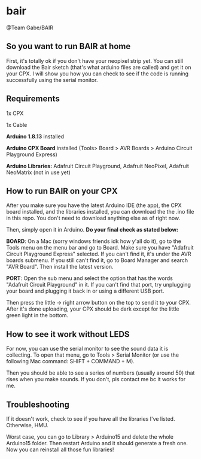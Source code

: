 # bair

@Team Gabe/BAIR

## So you want to run BAIR at home

First, it's totally ok if you don't have your neopixel strip yet. You can still download the Bair sketch (that's what arduino files are called) and get it on your CPX. I will show you how you can check to see if the code is running successfully using the serial monitor.

## Requirements

1x CPX

1x Cable

**Arduino 1.8.13** installed

**Arduino CPX Board** installed (Tools> Board > AVR Boards > Arduino Circuit Playground Express)

**Arduino Libraries:** Adafruit Circuit Playground, Adafruit NeoPixel, Adafruit NeoMatrix (not in use yet)



## How to run BAIR on your CPX

After you make sure you have the latest Arduino IDE (the app), the CPX board installed, and the libraries installed, you can download the the .ino file in this repo. You don't need to download anything else as of right now. 

Then, simply open it in Arduino. **Do your final check as stated below:**

**BOARD**: On a Mac (sorry windows friends idk how y'all do it), go to the Tools menu on the menu bar and go to Board. Make sure you have "Adafruit Circuit Playground Express" selected. If you can't find it, it's under the AVR boards submenu. If you still can't find it, go to Board Manager and search "AVR Board". Then install the latest version.

**PORT**: Open the sub menu and select the option that has the words "Adafruit Circuit Playground" in it. If you can't find that port, try unplugging your board and plugging it back in or using a different USB port.

Then press the little -> right arrow button on the top to send it to your CPX. After it's done uploading, your CPX should be dark except for the little green light in the bottom.

## How to see it work without LEDS

For now, you can use the serial monitor to see the sound data it is collecting. To open that menu, go to Tools > Serial Monitor (or use the following Mac command: SHIFT + COMMAND + M). 

Then you should be able to see a series of numbers (usually around 50) that rises when you make sounds. If you don't, pls contact me bc it works for me.



## Troubleshooting

If it doesn't work, check to see if you have all the libraries I've listed. Otherwise, HMU.

Worst case, you can go to Library > Arduino15 and delete the whole Arduino15 folder. Then restart Arduino and it should generate a fresh one. Now you can reinstall all those fun libraries!
